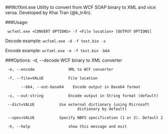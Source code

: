 ##WcfXml.exe
Utility to convert from WCF SOAP binary to XML and vice versa. Developed by Khai Tran (@k_tr4n).

###Usage:

     wcfxml.exe <CONVERT OPTIONS> -f <File location> [OUTPUT OPTIONS]

 Decode example: ```wcfxml.exe -d -f test.bin -s```

 Encode example: ```wcfxml.exe -e -f test.bin -b64```

###Options:
     -d, --decode               WCF binary to XML converter
       
     -e, --encode               XML to WCF converter
       
     -f, --file=VALUE           File location
       
           --b64, --out-base64    Encode output in Base64 format
           
     -s, --out-string           Encode output in String format (default)
       
     --dict=VALUE           Use external dictionary (using Microsoft
                                    dictionary by default)
                               
     --spec=VALUE           Specify NBFS specification (1 or 2). Default 2
           
     -h, --help                 show this message and exit
    

